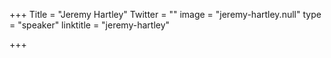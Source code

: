 +++
Title = "Jeremy Hartley"
Twitter = ""
image = "jeremy-hartley.null"
type = "speaker"
linktitle = "jeremy-hartley"

+++


